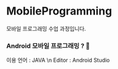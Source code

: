 # MobileProgramming
 모바일 프로그래밍 수업 과정입니다.

### Android 모바일 프로그래밍 ? :thinking:

이용 언어 : JAVA \n
Editor : Android Studio
